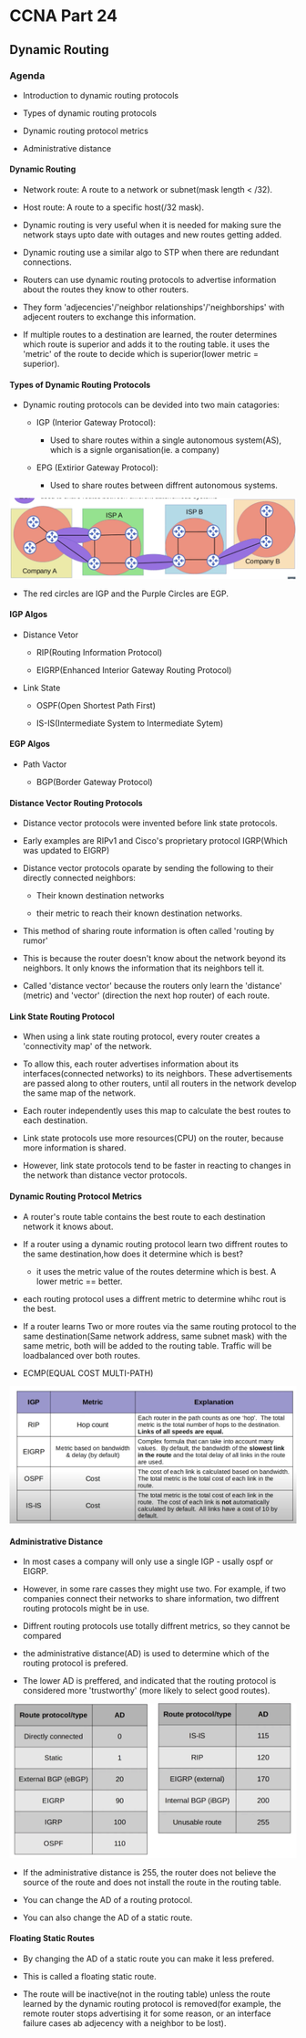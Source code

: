 # CCNA Part 24

## Dynamic Routing

### Agenda

* Introduction to dynamic routing protocols

* Types of dynamic routing protocols

* Dynamic routing protocol metrics

* Administrative distance

#### Dynamic Routing

* Network route: A route to a network or subnet(mask length < /32).

* Host route: A route to a specific host(/32 mask).

* Dynamic routing is very useful when it is needed for making sure the network stays upto date with outages and new routes getting added.

* Dynamic routing use a similar algo to STP when there are redundant connections.

* Routers can use dynamic routing protocols to advertise information about the routes they know to other routers.

* They form 'adjecencies'/'neighbor relationships'/'neighborships' with adjecent routers to exchange this information.

* If multiple routes to a destination are learned, the router determines which route is superior and adds it to the routing table. it uses the 'metric' of the route to decide which is superior(lower metric = superior).

#### Types of Dynamic Routing Protocols

* Dynamic routing protocols can be devided into two main catagories:

    * IGP (Interior Gateway Protocol):

        * Used to share routes within a single autonomous system(AS), which is a signle organisation(ie. a company)

    * EPG (Extirior Gateway Protocol):

        * Used to share routes between diffrent autonomous systems.

![alt text](images/image9.png)

* The red circles are IGP and the Purple Circles are EGP.


#### IGP Algos

* Distance Vetor

    * RIP(Routing Information Protocol)

    * EIGRP(Enhanced Interior Gateway Routing Protocol)

* Link State

    * OSPF(Open Shortest Path First)

    * IS-IS(Intermediate System to Intermediate Sytem)

#### EGP Algos

* Path Vactor

    * BGP(Border Gateway Protocol)

#### Distance Vector Routing Protocols

* Distance vector protocols were invented before link state protocols.

* Early examples are RIPv1 and Cisco's proprietary protocol IGRP(Which was updated to EIGRP)

* Distance vector protocols oparate by sending the following to their directly connected neighbors:

    * Their known destination networks

    * their metric to reach their known destination networks.

* This method of sharing route information is often called 'routing by rumor'

* This is because the router doesn't know about the network beyond its neighbors. It only knows the information that its neighbors tell it.

* Called 'distance vector' because the routers only learn the 'distance' (metric) and 'vector' (direction the next hop router) of each route.


#### Link State Routing Protocol

* When using a link state routing protocol, every router creates a 'connectivity map' of the network.

* To allow this, each router advertises information about its interfaces(connected networks) to its neighbors. These advertisements are passed along to other routers, until all routers in the network develop the same map of the network.

* Each router independently uses this map to calculate the best routes to each destination.

* Link state protocols use more resources(CPU) on the router, because more information is shared.

* However, link state protocols tend to be faster in reacting to changes in the network than distance vector protocols.

#### Dynamic Routing Protocol Metrics

* A router's route table contains the best route to each destination network it knows about.

* If a router using a dynamic routing protocol learn two diffrent routes to the same destination,how does it determine which is best?

    * it uses the metric value of the routes determine which is best. A lower metric == better.

* each routing protocol uses a diffrent metric to determine whihc rout is the best.

* If a router learns Two or more routes via the same routing protocol to the same destination(Same network address, same subnet mask) with the same metric, both will be added to the routing table. Traffic will be loadbalanced over both routes.

* ECMP(EQUAL COST MULTI-PATH)

![alt text](images/image10.png)

#### Administrative Distance

* In most cases a company will only use a single IGP - usally ospf or EIGRP.

* However, in some rare casses they might use two. For example, if two companies connect their networks to share information, two diffrent routing protocols might be in use.

* Diffrent routing protocols use totally diffrent metrics, so they cannot be compared

* the administrative distance(AD) is used to determine which of the routing protocol is prefered.

* The lower AD is preffered, and indicated that the routing protocol is considered more 'trustworthy' (more likely to select good routes).

![alt text](images/image11.png)

* If the administrative distance is 255, the router does not believe the source of the route and does not install the route in the routing table.

* You can change the AD of a routing protocol.

* You can also change the AD of a static route.

#### Floating Static Routes

* By changing the AD of a static route you can make it less prefered.

* This is called a floating static route.

* The route will be inactive(not in the routing table) unless the route learned by the dynamic routing protocol is removed(for example, the remote router stops advertising it for some reason, or an interface failure cases ab adjecency with a neighbor to be lost).
